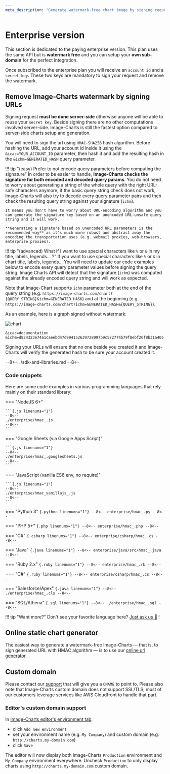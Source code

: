```yaml
---
meta_description: "Generate watermark-free chart image by signing request URLs with HMAC."
---
```

# Enterprise version

This section is dedicated to the paying enterprise version. This plan uses the same API but is **watermark free** and you can setup your **own sub-domain** for the perfect integration.

Once subscribed to the enterprise plan you will receive an `account id` and a `secret key`. These two keys are mandatory to sign your request and remove the watermark.

## Remove Image-Charts watermark by signing URLs

Signing request **must be done server-side** otherwise anyone will be able to reuse your `secret key`. Beside signing there are no other computations involved server-side. Image-Charts is still the fastest option compared to server-side charts setup and generation.

You will need to sign the url using `HMAC-SHA256` hash algorithm. Before hashing the URL, add your account id inside it using the `&icac=YOUR_ACCOUNT_ID` parameter, then hash it and add the resulting hash in the `&ichm=GENERATED_HASH` query parameter.

!!! tip "(easy) Prefer to not encode query parameters before computing the signature"
    In order to be easier to handle, **Image-Charts checks the signature for both encoded and decoded query params**. You do not need to worry about generating a string of the whole query with the right URL-safe characters anymore, if the basic query string check does not work, Image-Charts will also try to decode every query parameter pairs and then check the resulting query string against your signature (`ichm`).

    It means you don't have to worry about URL-encoding algorithm and you can generate the signature key based on an unencoded URL-unsafe query string and it will work.

    **Generating a signature based on unencoded URL parameters is the recommended way** as it's much more robust and abstract away the encoding the transportation uses (e.g. webmail proxies, web-browsers, enterprise proxies).

!!! tip "(advanced) What if I want to use special characters like `%` or `&` in my title, labels, legends... ?"
    If you want to use special characters like `%` or `&` in chart title, labels, legends... You will need to update our code examples below to encode every query parameter values before signing the query string. Image Charts API will detect that the signature (`ichm`) was computed against the already encoded query string and will work as expected.


Note that Image-Chart supports `ichm` parameter both at the end of the query string (e.g. `https://image-charts.com/chart?{QUERY_STRING}&ichm=GENERATED_HASH`) and at the beginning (e.g `https://image-charts.com/chart?ichm=GENERATED_HASH&{QUERY_STRING}`).

As an example, here is a graph signed without watermark:

![chart](https://image-charts.com/chart?chd=t%3A40%2C20%2C10%2C20%2C40%2C20%2C20%2C40%2C10%2C20%2C40%2C60%7C55%2C35%2C5%2C45%2C25%2C45%2C45%2C45%2C25%2C15%2C55%2C45&chf=b0%2Clg%2C90%2Cffeb3b%2C0.2%2Cf44336%2C1%7Cb1%2Clg%2C90%2C8bc34a%2C0.2%2C009688%2C1&chof=.png&chs=700x200&cht=lc&chtt=No%20watermark%21&icac=documentation&ichm=d824323e74a1caeebd47d994152639728997b9c572774b79f8ebf20f8b31a405)


```
&icac=documentation
&ichm=d824323e74a1caeebd47d994152639728997b9c572774b79f8ebf20f8b31a405
```

Signing your URLs will ensure that no one beside you created it and Image-Charts will verify the generated hash to be sure your account created it. 

--8<--
./sdk-and-libraries.md
--8<--

### Code snippets

Here are some code examples in various programming languages that rely mainly on their standard library:

=== "NodeJS 6+"

    ```{.js linenums="1"}
    --8<--
    ./enterprise/hmac_.js
    --8<--
    ```

=== "Google Sheets (via Google Apps Script)"

    ```{.js linenums="1"}
    --8<--
    ./enterprise/hmac_.googlesheets.js
    --8<--
    ```

=== "JavaScript (vanilla ES6 env, no require)"

    ```{.js linenums="1"}
    --8<--
    ./enterprise/hmac_vanillajs_.js
    --8<--
    ```

=== "Python 3"
    ```{.python linenums="1"}
    --8<--
    enterprise/hmac_.py
    --8<--
    ```

=== "PHP 5+"
    ```{.php linenums="1"}
    --8<--
    enterprise/hmac_.php
    --8<--
    ```

=== "C#"
    ```{.csharp linenums="1"}
    --8<--
    enterprise/csharp/hmac_.cs
    --8<--
    ```

=== "Java"
    ```{.java linenums="1"}
    --8<--
    enterprise/java/src/hmac_.java
    --8<--
    ```

=== "Ruby 2.x"
    ```{.ruby linenums="1"}
    --8<--
    enterprise/hmac_.rb
    --8<--
    ```

=== "C#"
    ```{.ruby linenums="1"}
    --8<--
    enterprise/csharp/hmac_.cs
    --8<--
    ```

=== "Salesforce/Apex"
    ```{.java linenums="1"}
    --8<--
    ./enterprise/hmac_.cls
    --8<--
    ```

=== "SQL/Athena"
    ```{.sql linenums="1"}
    --8<--
    ./enterprise/hmac_.sql
    --8<--
    ```

!!! tip "Want more?"
    Don't see your favorite language here? [Just ask us :angel:](mailto:support@image-charts.com) !

## Online static chart generator

The easiest way to generate a watermark-free Image-Charts — that is, to sign generated URL with HMAC algorithm — is to use our [online url generator](https://editor.image-charts.com/?tab_editor=enterprise#https:/image-charts.com/chart?chd=a:30010,-30000,50000,80000,20000&chdl=Income&chf=b0,lg,90,EA469EFF,1,03A9F47C,0.4&chl=2014|2015|2016|2017|2018&chof=1535403433426&chs=700x300&cht=bvs&chxs=0N*cEURs*&chxt=y).


## Custom domain

Please contact our [support](mailto:support@image-charts.com) that will give you a `CNAME` to point to. Please also note that Image-Charts custom domain does not support SSL/TLS, must of our customers leverage services like AWS Cloudfront to handle that part.

### Editor's custom domain support

In [Image-Charts editor's environment tab](https://editor.image-charts.com/?tab_editor=environments):
- click `Add new environment` 
- set your environment name (e.g. `My Company`) and custom domain (e.g. `http://charts.my-domain.com`)
- click `Save`

The editor will now display both Image-Charts `Production` environment and `My Company` environment everywhere. Uncheck `Production` to only display charts using `http://charts.my-domain.com` custom domain.
